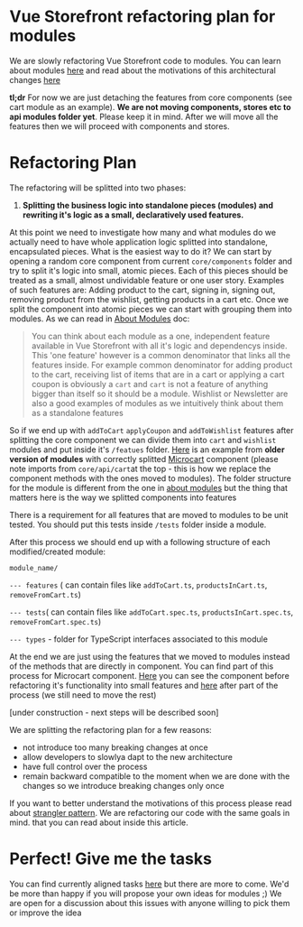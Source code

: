 # Vue Storefront refactoring plan for modules

We are slowly refactoring Vue Storefront code to modules. You can learn about modules [here](https://github.com/DivanteLtd/vue-storefront/blob/master/doc/api-modules/about-modules.md) and read about the motivations of this architectural changes [here](https://github.com/DivanteLtd/vue-storefront/blob/master/doc/api-modules/about-modules.md#motivation)

**tl;dr** For now we are just detaching the features from core components (see cart module as an example). **We are not moving components, stores etc to api modules folder yet**. Please keep it in mind. After we will move all the features then we will proceed with components and stores.

# Refactoring Plan
The refactoring will be splitted into two phases:

1. **Splitting the business logic into standalone pieces (modules) and rewriting it's logic as a small, declaratively used features.**

At this point we need to investigate how many and what modules do we actually need to have whole application logic splitted into standalone, encapsulated pieces. What is the easiest way to do it? We can start by opening a random core component from current `core/components` folder and try to split it's logic into small, atomic pieces. Each of this pieces should be treated as a small, almost undividable feature or one user story. Examples of such features are: Adding product to the cart, signing in, signing out, removing product from the wishlist, getting products in a cart etc. Once we split the component into atomic pieces we can start with grouping them into modules. As we can read in [About Modules](https://github.com/DivanteLtd/vue-storefront/blob/master/doc/api-modules/about-modules.md) doc:
> You can think about each module as a one, independent feature available in Vue Storefront with all it's logic and dependencys inside. This 'one feature' however is a common denominator that links all the features inside. For example common denominator for adding product to the cart, receiving list of items that are in a cart or applying a cart coupon is obviously a `cart` and `cart` is not a feature of anything bigger than itself so it should be a module. Wishlist or Newsletter are also a good examples of modules as we intuitively think about them as a standalone features

So if we end up with `addToCart` `applyCoupon` and `addToWishlist` features after splitting the core component we can divide them into `cart` and `wishlist` modules and put inside it's `/featues` folder. [Here](https://github.com/DivanteLtd/vue-storefront/tree/66b8ed3eff5080b4efa540cc6effb4e5395598fd/core/api/cart) is an example from **older version of modules** with correctly splitted [Microcart](https://github.com/DivanteLtd/vue-storefront/blob/66b8ed3eff5080b4efa540cc6effb4e5395598fd/core/components/blocks/Microcart/Microcart.js) component (please note imports from `core/api/cart`at the top - this is how we replace the component methods with the ones moved to modules). The folder structure for the module is different from the one in [about modules](https://github.com/DivanteLtd/vue-storefront/blob/master/doc/api-modules/about-modules.md) but the thing that matters here is the way we splitted components into features

There is a requirement for all features that are moved to modules to be unit tested. You should put this tests inside `/tests` folder inside a module.

After this process we should end up with a following structure of each modified/created module:

 `module_name/`
 
 `--- features` ( can contain files like  `addToCart.ts`, `productsInCart.ts`, `removeFromCart.ts`)
 
 `--- tests`( can contain files like  `addToCart.spec.ts`, `productsInCart.spec.ts`, `removeFromCart.spec.ts`)
 
 `--- types` - folder for TypeScript interfaces associated to this module

At the end we are just using the features that we moved to modules instead of the methods that are directly in component. You can find part of this process for Microcart component. [Here](https://github.com/DivanteLtd/vue-storefront/blob/3a104223416bfe65aa72628844fa94188d6f3cda/core/components/blocks/Microcart/Microcart.js) you can see the component before refactoring it's functionality into small features and [here](https://github.com/DivanteLtd/vue-storefront/blob/66b8ed3eff5080b4efa540cc6effb4e5395598fd/core/components/blocks/Microcart/Microcart.js) after part of the process (we still need to move the rest)

[under construction - next steps will be described soon]

We are splitting the refactoring plan for a few reasons:
- not introduce too many breaking changes at once
- allow developers to slowlya dapt to the new architecture
- have full control over the process 
- remain backward compatible to the moment when we are done with the changes so we introduce breaking changes only once

If you want to better understand the motivations of this process please read about [strangler pattern](https://medium.com/@piotrkarwatka/progressive-web-app-strategies-strangler-pattern-493ce61d4641). We are refactoring our code with the same goals in mind. that you can read about inside this article.

# Perfect! Give me the tasks
You can find currently aligned tasks [here](https://github.com/DivanteLtd/vue-storefront/labels/API%20Module) but there are more to come. We'd be more than happy if you will propose your own ideas for modules ;)
We are open for a discussion about this issues with anyone willing to pick them or improve the idea
